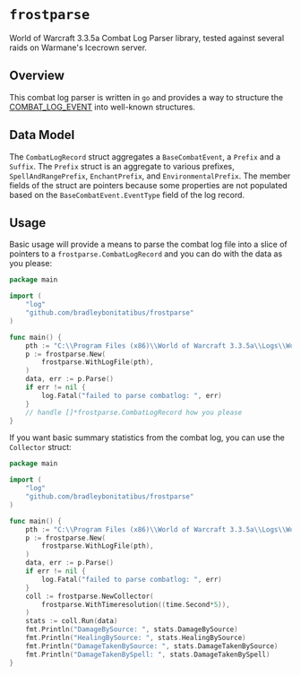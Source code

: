 # `frostparse`

World of Warcraft 3.3.5a Combat Log Parser library, tested against several raids on Warmane's Icecrown server.

## Overview

This combat log parser is written in `go` and provides a way to structure the
[COMBAT_LOG_EVENT](https://wowpedia.fandom.com/wiki/COMBAT_LOG_EVENT) into 
well-known structures.


## Data Model

The `CombatLogRecord` struct aggregates a `BaseCombatEvent`, a `Prefix` and a `Suffix`.
The `Prefix` struct is an aggregate to various prefixes, `SpellAndRangePrefix`, `EnchantPrefix`, and `EnvironmentalPrefix`. The member fields of the struct
are pointers because some properties are not populated based on the `BaseCombatEvent.EventType` field of the log record.


## Usage

Basic usage will provide a means to parse the combat log file into a slice of pointers
to a `frostparse.CombatLogRecord` and you can do with the data as you please:
```go
package main

import (   
    "log"
    "github.com/bradleybonitatibus/frostparse"
)

func main() {
    pth := "C:\\Program Files (x86)\\World of Warcraft 3.3.5a\\Logs\\WoWCombatLog.txt"
    p := frostparse.New(
        frostparse.WithLogFile(pth),
    )
    data, err := p.Parse()
    if err != nil {
        log.Fatal("failed to parse combatlog: ", err)
    }
    // handle []*frostparse.CombatLogRecord how you please
}
```

If you want basic summary statistics from the combat log, you can use the `Collector` struct:
```go
package main

import (   
    "log"
    "github.com/bradleybonitatibus/frostparse"
)

func main() {
    pth := "C:\\Program Files (x86)\\World of Warcraft 3.3.5a\\Logs\\WoWCombatLog.txt"
    p := frostparse.New(
        frostparse.WithLogFile(pth),
    )
    data, err := p.Parse()
    if err != nil {
        log.Fatal("failed to parse combatlog: ", err)
    }
    coll := frostparse.NewCollector(
        frostparse.WithTimeresolution((time.Second*5)),
    )
    stats := coll.Run(data)
    fmt.Println("DamageBySource: ", stats.DamageBySource)
    fmt.Println("HealingBySource: ", stats.HealingBySource)
    fmt.Println("DamageTakenBySource: ", stats.DamageTakenBySource)
    fmt.Println("DamageTakenBySpell: ", stats.DamageTakenBySpell)
}
```
